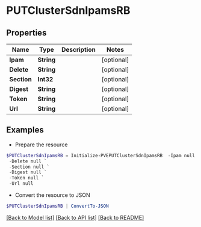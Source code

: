 # PUTClusterSdnIpamsRB
## Properties

Name | Type | Description | Notes
------------ | ------------- | ------------- | -------------
**Ipam** | **String** |  | [optional] 
**Delete** | **String** |  | [optional] 
**Section** | **Int32** |  | [optional] 
**Digest** | **String** |  | [optional] 
**Token** | **String** |  | [optional] 
**Url** | **String** |  | [optional] 

## Examples

- Prepare the resource
```powershell
$PUTClusterSdnIpamsRB = Initialize-PVEPUTClusterSdnIpamsRB  -Ipam null `
 -Delete null `
 -Section null `
 -Digest null `
 -Token null `
 -Url null
```

- Convert the resource to JSON
```powershell
$PUTClusterSdnIpamsRB | ConvertTo-JSON
```

[[Back to Model list]](../README.md#documentation-for-models) [[Back to API list]](../README.md#documentation-for-api-endpoints) [[Back to README]](../README.md)

